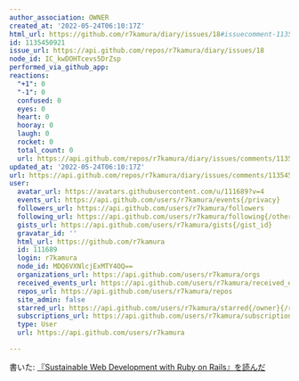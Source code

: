 ```yaml
---
author_association: OWNER
created_at: '2022-05-24T06:10:17Z'
html_url: https://github.com/r7kamura/diary/issues/18#issuecomment-1135450921
id: 1135450921
issue_url: https://api.github.com/repos/r7kamura/diary/issues/18
node_id: IC_kwDOHTcevs5DrZsp
performed_via_github_app: 
reactions:
  "+1": 0
  "-1": 0
  confused: 0
  eyes: 0
  heart: 0
  hooray: 0
  laugh: 0
  rocket: 0
  total_count: 0
  url: https://api.github.com/repos/r7kamura/diary/issues/comments/1135450921/reactions
updated_at: '2022-05-24T06:10:17Z'
url: https://api.github.com/repos/r7kamura/diary/issues/comments/1135450921
user:
  avatar_url: https://avatars.githubusercontent.com/u/111689?v=4
  events_url: https://api.github.com/users/r7kamura/events{/privacy}
  followers_url: https://api.github.com/users/r7kamura/followers
  following_url: https://api.github.com/users/r7kamura/following{/other_user}
  gists_url: https://api.github.com/users/r7kamura/gists{/gist_id}
  gravatar_id: ''
  html_url: https://github.com/r7kamura
  id: 111689
  login: r7kamura
  node_id: MDQ6VXNlcjExMTY4OQ==
  organizations_url: https://api.github.com/users/r7kamura/orgs
  received_events_url: https://api.github.com/users/r7kamura/received_events
  repos_url: https://api.github.com/users/r7kamura/repos
  site_admin: false
  starred_url: https://api.github.com/users/r7kamura/starred{/owner}{/repo}
  subscriptions_url: https://api.github.com/users/r7kamura/subscriptions
  type: User
  url: https://api.github.com/users/r7kamura

---
```

書いた: [『Sustainable Web Development with Ruby on Rails』を読んだ](https://r7kamura.com/articles/2022-05-24-sustainable-rails)